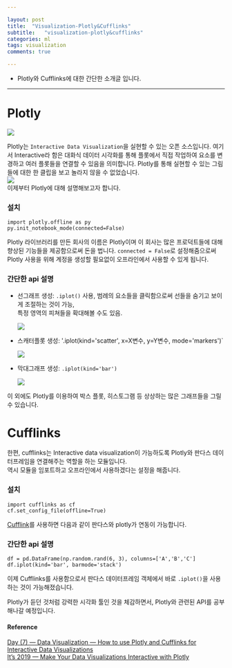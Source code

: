 ```yaml
---

layout: post
title:  "Visualization-Plotly&Cufflinks"
subtitle:   "visualization-plotly&cufflinks"
categories: ml
tags: visualization
comments: true

---  
```


- Plotly와 Cufflinks에 대한 간단한 소개글 입니다.

---  

# Plotly

![](https://miro.medium.com/max/272/1*X4YrdhT1SPLkTPDiX_jUGA.png)  

Plotly는 `Interactive Data Visualization`을 실현할 수 있는 오픈 소스입니다. 여기서 Interactive라 함은
대화식 데이터 시각화를 통해 플롯에서 직접 작업하여 요소를 변경하고 여러 플롯들을 연결할 수 있음을 의미합니다. 
Plotly를 통해 실현할 수 있는 그림들에 대한 한 클립을 보고 놀라지 않을 수 없었습니다.  
![](https://miro.medium.com/max/600/1*A8muRMkAljwW8PKWa_OFpg.gif)  
이제부터 Plotly에 대해 설명해보고자 합니다.  

### 설치  
```
import plotly.offline as py  
py.init_notebook_mode(connected=False)  
```  
Plotly 라이브러리를 만든 회사의 이름은 Plotly이며 이 회사는 많은 프로덕트들에 대해 향상된 기능들을 제공함으로써 돈을 법니다. 
`connected = False`로 설정해줌으로써 Plotly 사용을 위해 계정을 생성할 필요없이 오프라인에서 사용할 수 있게 됩니다.  

### 간단한 api 설명  
- 선그래프 생성: `.iplot()` 사용, 
  범례의 요소들을 클릭함으로써 선들을 숨기고 보이게 조절하는 것이 가능,  
  특정 영역의 피쳐들을 확대해볼 수도 있음.  
  
  ![](https://miro.medium.com/max/1590/1*zCxTcb7Bzgrb0Y0gY_DcrA.gif)  
  
- 스캐터플롯 생성: '.iplot(kind='scatter', x=X변수, y=Y변수, mode='markers')`  

  ![](https://miro.medium.com/max/1794/1*c2FpqWRUwPIs77jaQjPREg.png)  
  
- 막대그래프 생성: `.iplot(kind='bar')`  

  ![](https://miro.medium.com/max/1780/1*w4qTiHEF_Drn8LaviaGY_Q.png)

이 외에도 Plotly를 이용하여 박스 플롯, 히스토그램 등 상상하는 많은 그래프들을 그릴 수 있습니다.  

# Cufflinks

한편, cufflinks는 Interactive data visualization이 가능하도록 Plotly와 판다스 데이터프레임을 연결해주는 역할을 하는 모듈입니다.  
역시 모듈을 임포트하고 오프라인에서 사용하겠다는 설정을 해줍니다.  

### 설치  
```
import cufflinks as cf  
cf.set_config_file(offline=True)  
```  
[Cufflink](https://plot.ly/python/v3/ipython-notebooks/cufflinks/)를 사용하면 다음과 같이 판다스와 plotly가 연동이 가능합니다.  

### 간단한 api 설명  
```
df = pd.DataFrame(np.random.rand(6, 3), columns=['A','B','C']
df.iplot(kind='bar', barmode='stack')  
```  
이제 Cufflinks를 사용함으로서 판다스 데이터프레임 객체에서 바로  `.iplot()`을 사용하는 것이 가능해졌습니다. 

Plotly가 듣던 것처럼 강력한 시각화 툴인 것을 체감하면서, Plotly와 관련된 API를 공부해나갈 예정입니다.  

#### Reference  
[Day (7) — Data Visualization — How to use Plotly and Cufflinks for Interactive Data Visualizations](https://medium.com/@kbrook10/day-7-data-visualization-how-to-use-plotly-and-cufflinks-for-interactive-data-visualizations-3a4b85fdd999)  
[It’s 2019 — Make Your Data Visualizations Interactive with Plotly](https://towardsdatascience.com/its-2019-make-your-data-visualizations-interactive-with-plotly-b361e7d45dc6)

